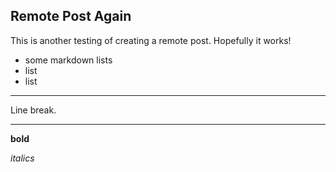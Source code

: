 <!--
.. title: Testing Remote Posts Again
.. slug: another-remote-post
.. date: 2022-03-03 08:06:09 UTC-06:00
.. tags: 
.. category: 
.. link: 
.. description: 
.. type: text
-->

## Remote Post Again
This is another testing of creating a remote post. Hopefully it works!

- some markdown lists
- list
- list

---

Line break.

---

**bold**

*italics*
